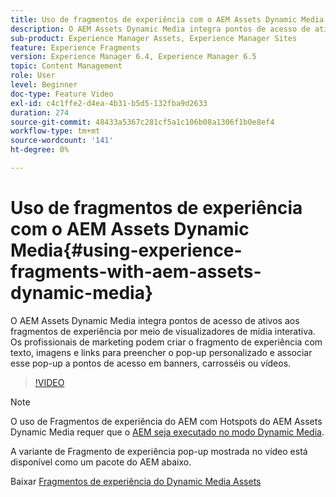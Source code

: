 ```yaml
---
title: Uso de fragmentos de experiência com o AEM Assets Dynamic Media
description: O AEM Assets Dynamic Media integra pontos de acesso de ativos aos fragmentos de experiência por meio de visualizadores de mídia interativa. Os profissionais de marketing podem criar o fragmento de experiência com texto, imagens e links para preencher o pop-up personalizado e associar esse pop-up a pontos de acesso em banners, carrosséis ou vídeos.
sub-product: Experience Manager Assets, Experience Manager Sites
feature: Experience Fragments
version: Experience Manager 6.4, Experience Manager 6.5
topic: Content Management
role: User
level: Beginner
doc-type: Feature Video
exl-id: c4c1ffe2-d4ea-4b31-b5d5-132fba9d2633
duration: 274
source-git-commit: 48433a5367c281cf5a1c106b08a1306f1b0e8ef4
workflow-type: tm+mt
source-wordcount: '141'
ht-degree: 0%

---
```


# Uso de fragmentos de experiência com o AEM Assets Dynamic Media{#using-experience-fragments-with-aem-assets-dynamic-media}

O AEM Assets Dynamic Media integra pontos de acesso de ativos aos fragmentos de experiência por meio de visualizadores de mídia interativa. Os profissionais de marketing podem criar o fragmento de experiência com texto, imagens e links para preencher o pop-up personalizado e associar esse pop-up a pontos de acesso em banners, carrosséis ou vídeos.

>[!VIDEO](https://video.tv.adobe.com/v/35638?quality=12&learn=on&captions=por_br)

>[!NOTE]
>
>O uso de Fragmentos de experiência do AEM com Hotspots do AEM Assets Dynamic Media requer que o [AEM seja executado no modo Dynamic Media](https://experienceleague.adobe.com/pt-br/docs).

A variante de Fragmento de experiência pop-up mostrada no vídeo está disponível como um pacote do AEM abaixo.

Baixar [Fragmentos de experiência do Dynamic Media Assets](assets/experience-fragmentsdynamic-mediaassets-100.zip)
